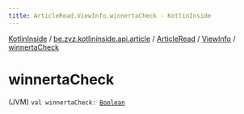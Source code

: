 ```yaml
---
title: ArticleRead.ViewInfo.winnertaCheck - KotlinInside
---
```


[KotlinInside](../../../index.html) / [be.zvz.kotlininside.api.article](../../index.html) / [ArticleRead](../index.html) / [ViewInfo](index.html) / [winnertaCheck](./winnerta-check.html)

# winnertaCheck

(JVM) `val winnertaCheck: `[`Boolean`](https://kotlinlang.org/api/latest/jvm/stdlib/kotlin/-boolean/index.html)